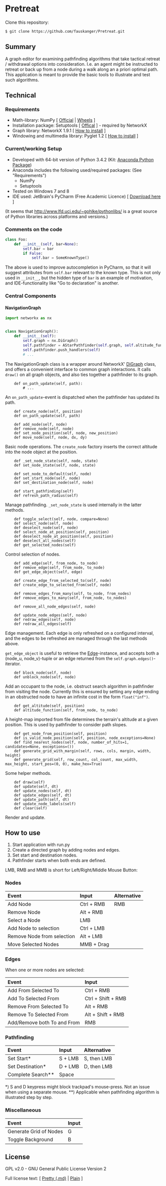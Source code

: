 # Pretreat
Clone this repository:
```sh
$ git clone https://github.com/fauskanger/Pretreat.git
```
## Summary
A graph editor for examining pathfinding algorithms that take tactical retreat / withdrawal options into consideration. 
I.e. an agent might be instructed to retreat or back up from a node during a walk along an a priori optimal path. 
This application is meant to provide the basic tools to illustrate and test such algorithms.

## Technical
### Requirements
  - Math-library: NumPy [ [Official](http://www.numpy.org/) | [Wheels](http://www.lfd.uci.edu/~gohlke/pythonlibs/#numpy) ]
  - Installation package: Setuptools [ [Offical](https://pypi.python.org/pypi/setuptools) ] - required by NetworkX
  - Graph library: NetworkX 1.9.1 [ [How to install](http://networkx.github.io/documentation/networkx-1.9.1/install.html) ]
  - Windowing and multimedia library: Pyglet 1.2 [ [How to install](http://www.pyglet.org/download.html) ]

### Current/working Setup
  - Developed with 64-bit version of Python 3.4.2 (Kit: [Anaconda Python Package](https://store.continuum.io/cshop/anaconda/))
  - Anaconda includes the following used/required packages: (See "Requirements")
    - NumPy
    - Setuptools
  - Tested on Windows 7 and 8
  - IDE used: JetBrain's PyCharm (Free Academic Licence) [ [Download here](https://www.jetbrains.com/pycharm/download/) ]

(It seems that http://www.lfd.uci.edu/~gohlke/pythonlibs/ is a great source of Python libraries across platforms and versions.) 

### Comments on the code
```python
class Foo:
    def __init__(self, bar=None):
        self.bar = bar
        if False:
            self.bar = SomeKnownType()
```
The above is used to improve autocompletion in PyCharm, 
so that it will suggest attributes from `self.bar` relevant to the known type.
This is not only used in `__init__`, but the hidden type of `bar` is an example of motivation, 
and IDE-functionality like "Go to declaration" is another.

### Central Components

#### NavigationGraph
```python
import networkx as nx


class NavigationGraph():
    def __init__(self):
        self.graph = nx.DiGraph()
        self.pathfinder = AStarPathfinder(self.graph, self.altitude_function)
        self.pathfinder.push_handlers(self)
        # ...
```

The NavigationGraph class is a wrapper around 
NetworkX' [DiGraph](http://networkx.github.io/documentation/networkx-1.9.1/tutorial/tutorial.html#directed-graphs) 
class, and offers a convenient interface to common graph interactions. It calls `draw()` on all graph 
objects, and also ties together a pathfinder to its graph.

```
    def on_path_update(self, path):
        # ...
```

An `on_path_update`-event is dispatched when the pathfinder
has updated its path.

```
    def create_node(self, position)
    def on_path_update(self, path)
    
    def add_node(self, node)
    def remove_node(self, node)
    def set_node_position(self, node, new_position)
    def move_node(self, node, dx, dy)
```

Basic node operations. The `create_node` factory inserts the correct altitude into the node object at the position.

```
    def _set_node_state(self, node, state)
    def set_node_state(self, node, state)
    
    def set_node_to_default(self, node)    
    def set_start_node(self, node)
    def set_destination_node(self, node)
    
    def start_pathfinding(self)
    def refresh_path_radius(self)
```

Manage pathfinding. `_set_node_state` is used internally in the latter methods.

```
    def toggle_select(self, node, compare=None)
    def select_node(self, node)
    def deselect_node(self, node)
    def select_node_at_position(self, position)
    def deselect_node_at_position(self, position)
    def deselect_all_nodes(self)
    def get_selected_nodes(self)
```

Control selection of nodes.

```
    def add_edge(self, from_node, to_node)    
    def remove_edge(self, from_node, to_node)
    def get_edge_object(self, edge)
    
    def create_edge_from_selected_to(self, node)
    def create_edge_to_selected_from(self, node)
    
    def remove_edges_from_many(self, to_node, from_nodes)
    def remove_edges_to_many(self, from_node, to_nodes)
    
    def remove_all_node_edges(self, node)
    
    def update_node_edges(self, node)
    def redraw_edges(self, node)
    def redraw_all_edges(self)
```
Edge management. Each edge is only refreshed on a configured interval, and the edges to be refreshed are managed
through the last methods above. 

`get_edge_object` is useful to retrieve the [Edge](app/classes/graph/edge.py)-instance, and accepts both a 
(node_u, node\_v)-tuple or an edge returned from the `self.graph.edges()`-iterator. 

```
    def block_node(self, node)
    def unblock_node(self, node)
```
Add an occupant to the node, i.e. obstruct search algorithm in pathfinder from visiting the node. Currently this is
ensured by setting any edge ending in an obstructed node to have an infinite cost in the form `float("inf")`.

```
    def get_altitude(self, position)
    def altitude_function(self, from_node, to_node)
```

A height-map imported from file determines the terrain's altitude at a given position. This is used by pathfinder to
consider path slopes. 

```
    def get_node_from_position(self, position)
    def is_valid_node_position(self, position, node_exceptions=None)
    def find_nearest_nodes(self, node, number_of_hits=1, candidates=None, exceptions=())
    def generate_grid_with_margin(self, rows, cols, margin, width, height)
    def generate_grid(self, row_count, col_count, max_width, max_height, start_pos=(0, 0), make_hex=True)
```

Some helper methods.    

```
    def draw(self)
    def update(self, dt)
    def update_nodes(self, dt)
    def update_edges(self, dt)
    def update_path(self, dt)
    def update_node_labels(self)
    def clear(self)
```
Render and update.


## How to use
  1. Start application with run.py
  2. Create a directed graph by adding nodes and edges.
  3. Set start and destination nodes.
  4. Pathfinder starts when both ends are defined.
  

LMB, RMB and MMB is short for Left/Right/Middle Mouse Button:

### Nodes
| Event         | Input         | Alternative |
| :------------- |:-------------|:----|
| Add Node      | Ctrl + RMB | RMB|
| Remove Node      | Alt + RMB      |
| Select a Node | LMB |
| Add Node to selection | Ctrl + LMB|
| Remove Node from selection | Alt + LMB|
| Move Selected Nodes | MMB + Drag      |

### Edges
When one or more nodes are selected:

| Event         | Input         |
| :------------- |:-------------|
| Add From Selected To       | Ctrl + RMB |
| Add To Selected From      | Ctrl + Shift + RMB |
| Remove From Selected To        | Alt + RMB |
| Remove To Selected From       | Alt + Shift + RMB |
| Add/Remove both To and From      | RMB |

### Pathfinding
| Event         | Input         | Alternative |
| :------------- |:-------------|:----|
| Set Start\* | S + LMB| S, then LMB |
| Set Destination\* | D + LMB| D, then LMB |
| Complete Search\*\*      | Space |

\*) S and D keypress might block trackpad's mouse-press. Not an issue when using a separate mouse.
\*\*) Applicable when pathfinding algorithm is illustrated step by step.

### Miscellaneous
| Event         | Input         |
| :------------- |:-------------|
| Generate Grid of Nodes      | G |
| Toggle Background      | B |


## License
GPL v2.0 - GNU General Public License Version 2

Full license text: [ [Pretty (.md)](LICENSE.md) | [Plain](LICENSE) ]